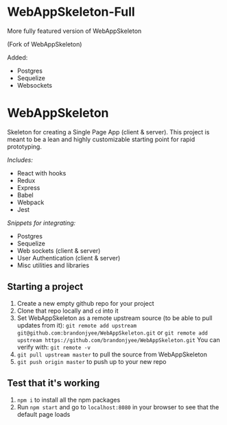 # WebAppSkeleton-Full
More fully featured version of WebAppSkeleton

(Fork of WebAppSkeleton)

Added:
* Postgres
* Sequelize
* Websockets

# WebAppSkeleton
Skeleton for creating a Single Page App (client & server). This project is meant to be a lean and highly customizable starting point for rapid prototyping.

*Includes:*
* React with hooks
* Redux
* Express
* Babel
* Webpack
* Jest

*Snippets for integrating:*
* Postgres
* Sequelize
* Web sockets (client & server)
* User Authentication (client & server)
* Misc utilities and libraries

## Starting a project

1. Create a new empty github repo for your project
2. Clone that repo locally and `cd` into it
3. Set WebAppSkeleton as a remote upstream source (to be able to pull updates from it):
`git remote add upstream git@github.com:brandonjyee/WebAppSkeleton.git`
or `git remote add upstream https://github.com/brandonjyee/WebAppSkeleton.git`
You can verify with: `git remote -v`
4. `git pull upstream master` to pull the source from WebAppSkeleton
5. `git push origin master` to push up to your new repo

## Test that it's working

1. `npm i` to install all the npm packages
2. Run `npm start` and go to `localhost:8080` in your browser to see that the default page loads
